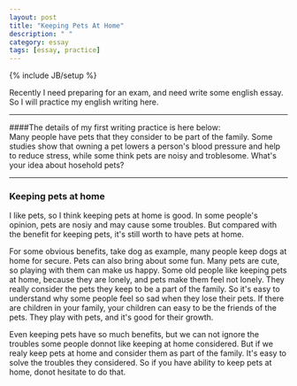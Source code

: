 ```yaml
---
layout: post
title: "Keeping Pets At Home"
description: " "
category: essay
tags: [essay, practice]
---
```

{% include JB/setup %}

Recently I need preparing for an exam, and need write some english essay. So I will practice my english writing here.

---

####The details of my first writing practice is here below:  
Many people have pets that they consider to be part of the family. Some studies show that owning a pet lowers a person's blood pressure and help to reduce stress, while some think pets are noisy and troblesome. What's your idea about hosehold pets?

---

### Keeping pets at home

I like pets, so I think keeping pets at home is good. In some people's opinion, pets are nosiy and may cause some troubles. But compared with the benefit for keeping pets, it's still worth to have pets at home.

For some obvious benefits, take dog as example, many people keep dogs at home for secure. Pets can also bring about some fun. Many pets are cute, so playing with them can make us happy. Some old people like keeping pets at home, because they are lonely, and pets make them feel not lonely. They really consider the pets they keep to be a part of the family. So it's easy to understand why some people feel so sad when they lose their pets. If there are children in your family, your children can easy to be the friends of the pets. They play with pets, and it's good for their growth.

Even keeping pets have so much benefits, but we can not ignore the troubles some people donnot like keeping at home considered. But if we realy keep pets at home and consider them as part of the family. It's easy to solve the troubles they considered. So if you have ability to keep pets at home, donot hesitate to do that. 
